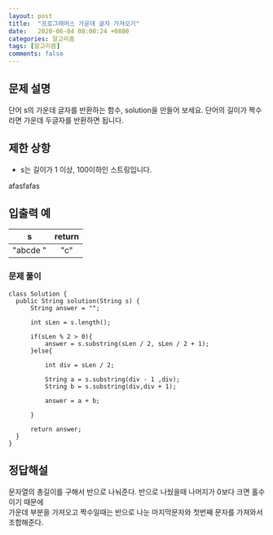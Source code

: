 ```yaml
---
layout: post
title:  "프로그래머스 가운데 글자 가져오기"
date:   2020-06-04 08:00:24 +0800
categories: 알고리즘
tags: [알고리즘]
comments: false
---
```


## 문제 설명
단어 s의 가운데 글자를 반환하는 함수, solution을 만들어 보세요. 단어의 길이가 짝수라면 가운데 두글자를 반환하면 됩니다.


## 제한 상항

- s는 길이가 1 이상, 100이하인 스트링입니다.

afasfafas
## 입출력 예

| s | return |
|:---:|:---:|
|"abcde	" |"c"|
		


### 문제 풀이

```
class Solution {
  public String solution(String s) {
      String answer = "";
      
      int sLen = s.length();
      
      if(sLen % 2 > 0){
          answer = s.substring(sLen / 2, sLen / 2 + 1);  
      }else{
          
          int div = sLen / 2;
          
          String a = s.substring(div - 1 ,div);
          String b = s.substring(div,div + 1);
          
          answer = a + b;
          
      }
      
      return answer;
  }
}

```


## 정답해설

문자열의 총길이를 구해서 반으로 나눠준다. 반으로 나눴을때 나머지가 0보다 크면 홀수이기 때문에  
가운데 부분을 가져오고 짝수일때는 반으로 나눈 마지막문자와 첫번째 문자를 가져와서 조합해준다.



